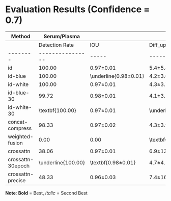 # Evaluation Results (Confidence = 0.7)

| Method | Serum/Plasma | | | | Buffy Coat | | | |
|--------|--------------|----|----|----|-----------|----|----|----|
| | Detection Rate | IOU | Diff_up | Diff_low | Detection Rate | IOU | Diff_up | Diff_low |
|--------|----------------|-----|---------|----------|----------------|-----|---------|----------|
| id | 100.00 | 0.97$\pm$0.01 | 5.4$\pm$5.8 | \underline{3.2$\pm$3.3} | 91.67 | \underline{0.78$\pm$0.07} | 4.3$\pm$2.9 | 2.3$\pm$1.6 |
| id-blue | 100.00 | \underline{0.98$\pm$0.01} | 4.2$\pm$3.0 | 3.4$\pm$2.4 | \underline{95.83} | 0.77$\pm$0.07 | 4.3$\pm$2.9 | 2.4$\pm$1.7 |
| id-white | 100.00 | 0.97$\pm$0.01 | 4.3$\pm$3.7 | 3.6$\pm$2.9 | 90.28 | 0.75$\pm$0.08 | 4.5$\pm$3.4 | 2.6$\pm$2.3 |
| id-blue-30 | 99.72 | 0.98$\pm$0.01 | 4.1$\pm$3.2 | 3.6$\pm$2.6 | \textbf{97.50} | 0.77$\pm$0.07 | 4.3$\pm$2.9 | 2.5$\pm$1.9 |
| id-white-30 | \textbf{100.00} | 0.97$\pm$0.01 | \underline{3.9$\pm$3.8} | 3.7$\pm$2.9 | 95.56 | 0.75$\pm$0.07 | 4.6$\pm$3.3 | 2.5$\pm$1.9 |
| concat-compress | 98.33 | 0.97$\pm$0.02 | 4.3$\pm$3.9 | 4.3$\pm$6.0 | 51.11 | 0.77$\pm$0.06 | 4.6$\pm$2.5 | 2.2$\pm$1.4 |
| weighted-fusion | 0.00 | 0.00 | \textbf{0.0} | \textbf{0.0} | 7.78 | 0.77$\pm$0.04 | \textbf{3.6$\pm$2.2} | 2.3$\pm$1.3 |
| crossattn | 38.06 | 0.97$\pm$0.01 | 6.9$\pm$13.8 | 4.3$\pm$5.6 | 48.06 | \textbf{0.78$\pm$0.05} | 4.0$\pm$2.3 | \underline{2.2$\pm$1.5} |
| crossattn-30epoch | \underline{100.00} | \textbf{0.98$\pm$0.01} | 4.7$\pm$4.5 | 3.6$\pm$2.8 | 94.72 | 0.76$\pm$0.07 | 4.7$\pm$3.1 | 2.6$\pm$2.0 |
| crossattn-precise | 48.33 | 0.96$\pm$0.03 | 7.4$\pm$16.0 | 4.5$\pm$5.1 | 34.72 | 0.78$\pm$0.06 | \underline{3.7$\pm$2.5} | \textbf{1.9$\pm$1.5} |


**Note**: **Bold** = Best, _Italic_ = Second Best
